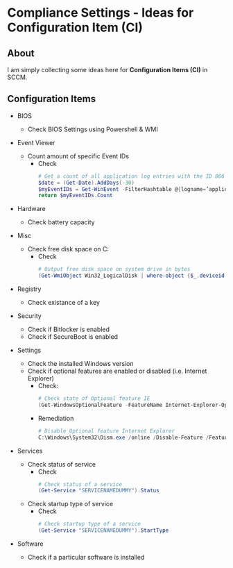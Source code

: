 # Compliance Settings - Ideas for Configuration Item (CI)
## About
I am simply collecting some ideas here for **Configuration Items (CI)** in SCCM. 


## Configuration Items 
* BIOS
  * Check BIOS Settings using Powershell & WMI
 
* Event Viewer
  * Count amount of specific Event IDs
    * Check
      ```powershell
      # Get a count of all application log entries with the ID 866 from the last 30 days
      $date = (Get-Date).AddDays(-30)
      $myEventIDs = Get-WinEvent -FilterHashtable @{logname=’application’; id=866; StartTime = $date;} | measure
      return $myEventIDs.Count
      ```
* Hardware
  * Check battery capacity

* Misc
  * Check free disk space on C:
    * Check 
      ```powershell
      # Output free disk space on system drive in bytes
      (Get-WmiObject Win32_LogicalDisk | where-object {$_.deviceid -eq $env:systemdrive} | select freespace).freespace
      ```
  
* Registry
  * Check existance of a key
 
* Security
  * Check if Bitlocker is enabled
  * Check if SecureBoot is enabled
  
* Settings
  * Check the installed Windows version
  * Check if optional features are enabled or disabled (i.e. Internet Explorer)
    * Check:
      ```powershell
      # Check state of Optional feature IE
      (Get-WindowsOptionalFeature -FeatureName Internet-Explorer-Optional-amd64 -Online).State
      ```
    * Remediation
      ```powershell
      # Disable Optional feature Internet Explorer
      C:\Windows\System32\Dism.exe /online /Disable-Feature /FeatureName:Internet-Explorer-Optional-amd64 /Quiet /NoRestart
      ```
* Services
  * Check status of service
    * Check
      ```powershell
      # Check status of a service
      (Get-Service "SERVICENAMEDUMMY").Status
      ```
  * Check startup type of service
    * Check
      ```powershell
      # Check startup type of a service
      (Get-Service "SERVICENAMEDUMMY").StartType
      ```
* Software
  * Check if a particular software is installed
